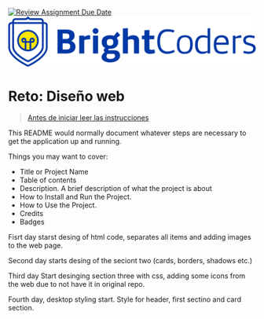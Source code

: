 [![Review Assignment Due Date](https://classroom.github.com/assets/deadline-readme-button-24ddc0f5d75046c5622901739e7c5dd533143b0c8e959d652212380cedb1ea36.svg)](https://classroom.github.com/a/DAmXqQbf)
![BrightCoders Logo](img/logo.png)

# Reto: Diseño web

> [Antes de iniciar leer las instrucciones](./instructions.md)

This README would normally document whatever steps are necessary to get the application up and running.

Things you may want to cover:

- Title or Project Name
- Table of contents
- Description. A brief description of what the project is about
- How to Install and Run the Project.
- How to Use the Project.
- Credits
- Badges

Fisrt day starst desing of html code, separates all items and adding images to the web page.

Second day starts desing of the seciont two (cards, borders, shadows etc.) 

Third day Start desinging section three with css, adding some icons from the web due to not have it in original repo.

Fourth day, desktop styling start. Style for header, first sectino and card section.